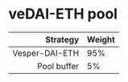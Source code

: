 # veDAI-ETH pool
|Strategy | Weight |
|-------: | --------|
|Vesper-DAI-ETH |95%      |
|Pool buffer | 5%     |
